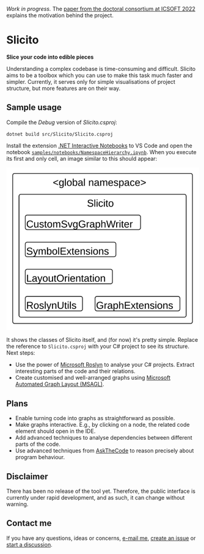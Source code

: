 _Work in progress._ The [paper from the doctoral consortium at ICSOFT 2022](docs/icsoft_dc_2022_paper.pdf) explains the motivation behind the project.

Slicito
=======

**Slice your code into edible pieces**

Understanding a complex codebase is time-consuming and difficult.
Slicito aims to be a toolbox which you can use to make this task much faster and simpler.
Currently, it serves only for simple visualisations of project structure, but more features are on their way.

Sample usage
------------

Compile the _Debug_ version of _Slicito.csproj_:

```
dotnet build src/Slicito/Slicito.csproj
```

Install the extension [.NET Interactive Notebooks](https://marketplace.visualstudio.com/items?itemName=ms-dotnettools.dotnet-interactive-vscode) to VS Code and open the notebook [`samples/notebooks/NamespaceHierarchy.ipynb`](samples/notebooks/NamespaceHierarchy.ipynb).
When you execute its first and only cell, an image similar to this should appear:

![Sample hierarchy of Slicito itself](docs/hierarchy_sample.svg)

It shows the classes of Slicito itself, and (for now) it's pretty simple.
Replace the reference to `Slicito.csproj` with your C# project to see its structure.
Next steps:

* Use the power of [Microsoft Roslyn](https://github.com/dotnet/roslyn) to analyse your C# projects. Extract interesting parts of the code and their relations.
* Create customised and well-arranged graphs using [Microsoft Automated Graph Layout (MSAGL)](https://github.com/microsoft/automatic-graph-layout).

Plans
-----

* Enable turning code into graphs as straightforward as possible.
* Make graphs interactive. E.g., by clicking on a node, the related code element should open in the IDE.
* Add advanced techniques to analyse dependencies between different parts of the code.
* Use advanced techniques from [AskTheCode](https://github.com/roberthusak/AskTheCode) to reason precisely about program behaviour.

Disclaimer
----------

There has been no release of the tool yet.
Therefore, the public interface is currently under rapid development, and as such, it can change without warning.

Contact me
----------

If you have any questions, ideas or concerns, [e-mail me](mailto:robert@husak.cloud), [create an issue](https://github.com/roberthusak/slicito/issues/new/choose) or [start a discussion](https://github.com/roberthusak/slicito/discussions/new).
